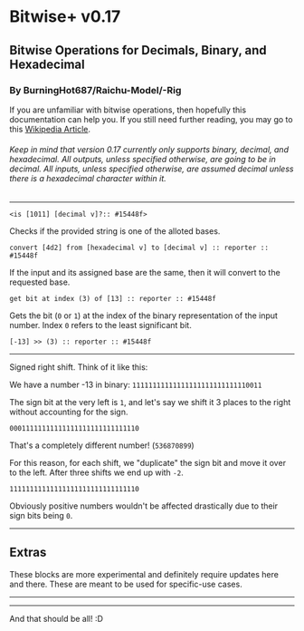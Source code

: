 # Bitwise+ v0.17
## Bitwise Operations for Decimals, Binary, and Hexadecimal
### By BurningHot687/Raichu-Model/-Rig

If you are unfamiliar with bitwise operations, then hopefully this documentation can help you. If you still need further reading, you may go to this [Wikipedia Article](https://en.wikipedia.org/wiki/Bitwise_operation).

###### Keep in mind that version 0.17 currently only supports binary, decimal, and hexadecimal. All outputs, unless specified otherwise, are going to be in decimal. All inputs, unless specified otherwise, are assumed decimal unless there is a hexadecimal character within it.

---

```scratch
<is [1011] [decimal v]?:: #15448f>
```

Checks if the provided string is one of the alloted bases.

```scratch
convert [4d2] from [hexadecimal v] to [decimal v] :: reporter :: #15448f
```

If the input and its assigned base are the same, then it will convert to the requested base.

```scratch
get bit at index (3) of [13] :: reporter :: #15448f
```

Gets the bit (`0` or `1`) at the index of the binary representation of the input number. Index `0` refers to the least significant bit.

```scratch
[-13] >> (3) :: reporter :: #15448f
```

---

Signed right shift. Think of it like this:

We have a number -13 in binary:
`11111111111111111111111111110011`

The sign bit at the very left is `1`, and let's say we shift it 3 places to the right without accounting for the sign.

`00011111111111111111111111111110`

That's a completely different number! (`536870899`)

For this reason, for each shift, we "duplicate" the sign bit and move it over to the left. After three shifts we end up with `-2`.

`11111111111111111111111111111110`

Obviously positive numbers wouldn't be affected drastically due to their sign bits being `0`.

---

## Extras

These blocks are more experimental and definitely require updates here and there. These are meant to be used for specific-use cases.

---

---



And that should be all! :D
